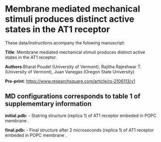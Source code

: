 # Membrane mediated mechanical stimuli produces distinct active states in the AT1 receptor

These data/instructions acompany the folowing manuscript: <br>

**Title**: Membrane mediated mechanical stimuli produces distinct active states in the AT1 receptor.<br>

**Authors**:Bharat Poudel (University of Vermont), Rajitha Rajeshwar T. (University of Vermont), Juan Vanegas (Oregon State University)<br>

**Pre-print**: https://www.researchsquare.com/article/rs-2106113/v1 <br>


## MD configurations corresponds to table 1 of supplememtary information

**initial.pdb:** - Statring structure (replica 1) of AT1 receptor embeded in POPC membrane .<br> 

**final.pdb:** - Final structure after 2 microseconds (replica 1) of AT1 receptor embeded in POPC membrane .<br>

